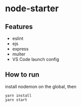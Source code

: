 # node-starter

## Features

- eslint
- ejs
- express
- multer
- VS Code launch config

## How to run

install nodemon on the global, then

```
yarn install
yarn start
```
